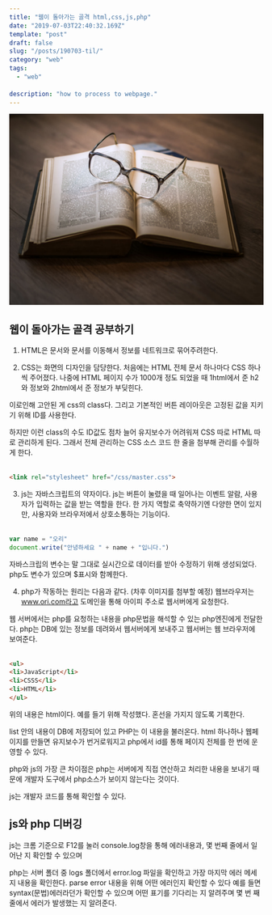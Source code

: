 ```yaml
---
title: "웹이 돌아가는 골격 html,css,js,php"
date: "2019-07-03T22:40:32.169Z"
template: "post"
draft: false
slug: "/posts/190703-til/"
category: "web"
tags:
  - "web"

description: "how to process to webpage."
---
```


![](/media/image-4.jpg)



## 웹이 돌아가는 골격 공부하기

1. HTML은 문서와 문서를 이동해서 정보를 네트워크로 묶어주려한다.

2. CSS는 화면의 디자인을 담당한다.
처음에는 HTML 전체 문서 하나마다 CSS 하나씩 주어졌다.
나중에 HTML 페이지 수가 1000개 정도 되었을 때
1html에서 준 h2와 정보와 2html에서 준 정보가 부딪힌다.

이로인해 고안된 게 css의 class다.
그리고 기본적인 버튼 레이아웃은 고정된 값을 지키기 위해 ID를 사용한다.

하지만 이런 class의 수도 ID값도 점차 늘어 유지보수가 어려워져
CSS 따로 HTML 따로 관리하게 된다.
그래서 전체 관리하는 CSS 소스 코드 한 줄을 첨부해 관리를 수월하게 한다.

```html

<link rel="stylesheet" href="/css/master.css">

```
3. js는 자바스크립트의 약자이다. 
js는 버튼이 눌렸을 때 일어나는
이벤트 알람, 사용자가 입력하는 값을 받는 역할을 한다.
한 가지 역할로 축약하기엔 다양한 면이 있지만,
사용자와 브라우저에서 상호소통하는 기능이다.

```js

var name = "오리"
document.write("안녕하세요 " + name + "입니다.")

```
자바스크립의 변수는 말 그대로 실시간으로
데이터를 받아 수정하기 위해 생성되었다.
php도 변수가 있으며 $표시와 함께한다.

4. php가 작동하는 원리는 다음과 같다.
(차후 이미지를 첨부할 예정)
웹브라우저는 www.ori.com라고 도메인을 통해
아이피 주소로 웹서버에게 요청한다.

웹 서버에서는 php를 요청하는 내용을
php문법을 해석할 수 있는 php엔진에게 전달한다.
php는 DB에 있는 정보를 데려와서 웹서버에게 보내주고
웹서버는 웹 브라우저에 보여준다.

```html

<ul>
<li>JavaScript</li>
<li>CSSS</li>
<li>HTML</li>
</ul>

```
위의 내용은 html이다.
예를 들기 위해 작성했다. 혼선을 가지지 않도록 기록한다.

list 안의 내용이 DB에 저장되어 있고
PHP는 이 내용을 불러온다.
html 하나하나 웹페이지를 만들면 유지보수가 번거로워지고
php에서 id를 통해 페이지 전체를 한 번에 운영할 수 있다.

php와 js의 가장 큰 차이점은
php는 서버에게 직접 연산하고 처리한 내용을 보내기 때문에
개발자 도구에서 php소스가 보이지 않는다는 것이다.

js는 개발자 코드를 통해 확인할 수 있다.

## js와 php 디버깅

js는 크롬 기준으로
F12를 눌러 console.log창을 통해 에러내용과, 몇 번째 줄에서 일어난 지
확인할 수 있으며

php는 서버 폴더 중 logs 폴더에서
error.log 파일을 확인하고
가장 마지막 에러 메세지 내용을 확인한다.
parse error 내용을 위해 어떤 에러인지 확인할 수 있다
예를 들면 syntax(문법)에러라던가 확인할 수 있으며
어떤 표기를 기다리는 지 알려주며 몇 번 째 줄에서 에러가
발생했는 지 알려준다.

